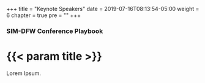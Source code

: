 +++
title = "Keynote Speakers"
date = 2019-07-16T08:13:54-05:00
weight = 6
chapter = true
pre = ""
+++

### SIM-DFW Conference Playbook

# {{< param title >}}

Lorem Ipsum.